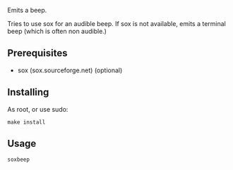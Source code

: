 Emits a beep.

Tries to use sox for an audible beep. If sox is not available, emits a terminal beep (which is often non audible.)

## Prerequisites

 - sox (sox.sourceforge.net) (optional)

## Installing

As root, or use sudo:

```
make install
```

## Usage

`soxbeep`
